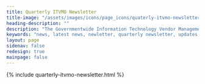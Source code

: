 ```yaml
---
title: Quarterly ITVMO Newsletter
title-image: "/assets/images/icons/page_icons/quaterly-itvmo-newsletter.svg"
heading-description: ""
description: "The Governmentwide Information Technology Vendor Management Office's (ITVMO) quarterly newsletter serves as an invaluable resource for keeping government agencies and stakeholders informed about the latest developments in the realm of information technology. With a keen focus on both past achievements and current events, this publication provides a comprehensive overview of the progress made in the realm of IT vendor management. Through insightful articles, updates, and analysis, the newsletter offers readers a glimpse into the ever-evolving landscape of government IT procurement and vendor relations. It not only highlights the success stories and milestones achieved in the previous quarter but also sheds light on the most pressing issues and challenges currently faced by government agencies. By offering a balanced perspective on past accomplishments and the ongoing efforts to improve IT vendor management, this newsletter plays a vital role in promoting transparency, efficiency, and collaboration across the government IT landscape."
keywords: "news, latest news, newletter, quarterly newsletter, updates, latest info, last update"
layout: page
sidenav: false
redesign: true
mainpage: false
---
```

{% include quarterly-itvmo-newsletter.html %}